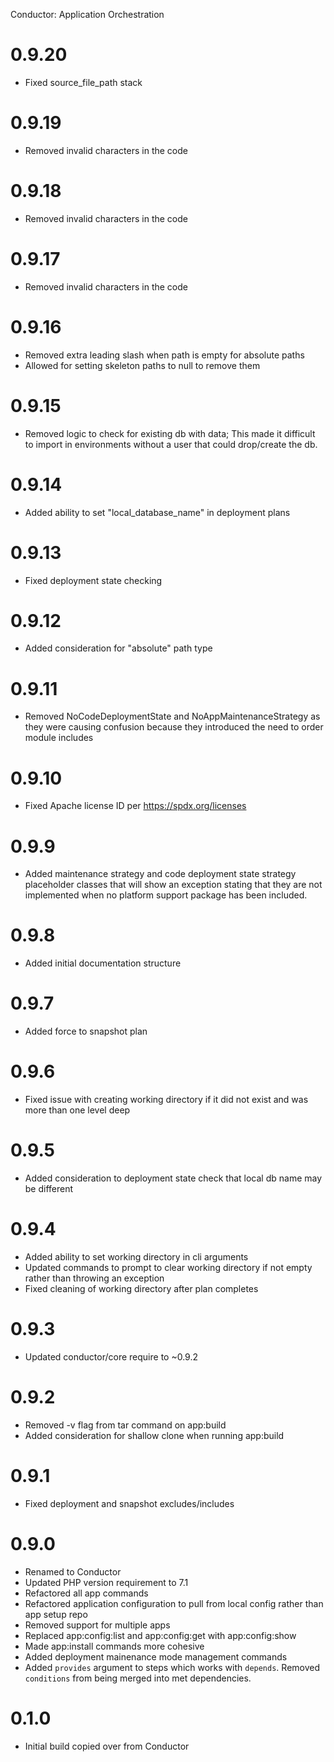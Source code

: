 Conductor: Application Orchestration

# 0.9.20
- Fixed source_file_path stack

# 0.9.19
- Removed invalid characters in the code

# 0.9.18
- Removed invalid characters in the code

# 0.9.17
- Removed invalid characters in the code

# 0.9.16
- Removed extra leading slash when path is empty for absolute paths
- Allowed for setting skeleton paths to null to remove them

# 0.9.15
- Removed logic to check for existing db with data; This made it difficult to import 
  in environments without a user that could drop/create the db.

# 0.9.14
- Added ability to set "local_database_name" in deployment plans

# 0.9.13
- Fixed deployment state checking

# 0.9.12
- Added consideration for "absolute" path type 

# 0.9.11
- Removed NoCodeDeploymentState and NoAppMaintenanceStrategy as they were causing 
  confusion because they introduced the need to order module includes

# 0.9.10
- Fixed Apache license ID per https://spdx.org/licenses

# 0.9.9
- Added maintenance strategy and code deployment state strategy placeholder classes 
  that will show an exception stating that they are not implemented when no platform
  support package has been included.

# 0.9.8
- Added initial documentation structure 

# 0.9.7
- Added force to snapshot plan

# 0.9.6
- Fixed issue with creating working directory if it did not exist and was 
  more than one level deep

# 0.9.5
- Added consideration to deployment state check that local db name may be different

# 0.9.4
- Added ability to set working directory in cli arguments
- Updated commands to prompt to clear working directory if not empty
  rather than throwing an exception
- Fixed cleaning of working directory after plan completes

# 0.9.3
- Updated conductor/core require to ~0.9.2

# 0.9.2
- Removed -v flag from tar command on app:build
- Added consideration for shallow clone when running app:build

# 0.9.1
- Fixed deployment and snapshot excludes/includes

# 0.9.0
- Renamed to Conductor
- Updated PHP version requirement to 7.1
- Refactored all app commands
- Refactored application configuration to pull from local config rather than app setup repo
- Removed support for multiple apps
- Replaced app:config:list and app:config:get with app:config:show
- Made app:install commands more cohesive
- Added deployment mainenance mode management commands
- Added `provides` argument to steps which works with `depends`. Removed `conditions` from
  being merged into met dependencies.

# 0.1.0
- Initial build copied over from Conductor
